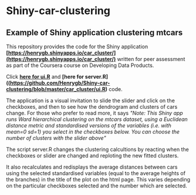 Shiny-car-clustering
====================

Example of Shiny application clustering mtcars 
----------------------------------------------

This repository provides the code for the Shiny application 
**[https://henrygb.shinyapps.io/car_cluster/](https://henrygb.shinyapps.io/car_cluster/)** 
written for peer assessment as part of the Coursera course on 
Developing Data Products.

Click **[here for ui.R](https://github.com/Henrygb/Shiny-car-clustering/blob/master/car_cluster/ui.R)** 
and **[here for server.R]((https://github.com/Henrygb/Shiny-car-clustering/blob/master/car_cluster/ui.R)** code.

The application is a visual invitation to slide the slider and 
click on the checkboxes, and then to see how the dendrogram and clusters of cars change.  For those 
who prefer to read more, it says *"Note: This Shiny app runs Ward hierarchical clustering 
on the mtcars dataset, using a Euclidean distance metric and standardised versions of the variables 
(i.e. with mean=0 sd=1) you select in the checkboxes below. You can choose the number of clusters with the slider above"* 

The script server.R changes the clustering calcultions by reacting when the checkboxes or slider 
are changed and reploting the new fitted clusters. 

It also recalculates and redisplays the average distances between cars
using the selected standardised variables 
(equal to the average heights of the branches) 
in the title of the plot on the html page. 
This varies depending on the particular checkboxes selected and the number which are selected. 

      